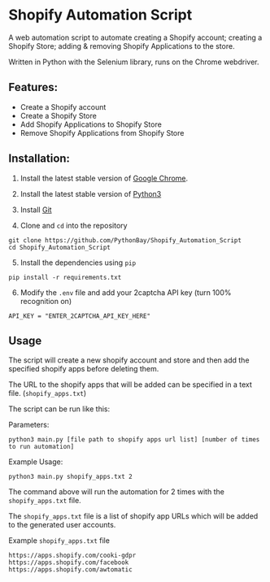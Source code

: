 # Shopify Automation Script

A web automation script to automate creating a Shopify account; creating a Shopify Store; adding & removing Shopify Applications to the store. 

Written in Python with the Selenium library, runs on the Chrome webdriver.

## Features:

- Create a Shopify account
- Create a Shopify Store
- Add Shopify Applications to Shopify Store
- Remove Shopify Applications from Shopify Store

## Installation:

1. Install the latest stable version of [Google Chrome](https://www.google.com/chrome/).

2. Install the latest stable version of [Python3](https://www.python.org/downloads/)

3. Install [Git](https://git-scm.com/downloads)

4. Clone and `cd` into the repository

```
git clone https://github.com/PythonBay/Shopify_Automation_Script
cd Shopify_Automation_Script
```

5. Install the dependencies using `pip`

```
pip install -r requirements.txt
```

6. Modify the `.env` file and add your 2captcha API key (turn 100% recognition on)

```
API_KEY = "ENTER_2CAPTCHA_API_KEY_HERE"
```

## Usage

The script will create a new shopify account and store and then add the specified shopify apps before deleting them.

The URL to the shopify apps that will be added can be specified in a text file. (`shopify_apps.txt`)

The script can be run like this:

Parameters:

```
python3 main.py [file path to shopify apps url list] [number of times to run automation]
```

Example Usage:

```
python3 main.py shopify_apps.txt 2
```

The command above will run the automation for 2 times with the `shopify_apps.txt` file.

The `shopify_apps.txt` file is a list of shopify app URLs which will be added to the generated user accounts.

Example `shopify_apps.txt` file

```
https://apps.shopify.com/cooki-gdpr
https://apps.shopify.com/facebook
https://apps.shopify.com/awtomatic
```
